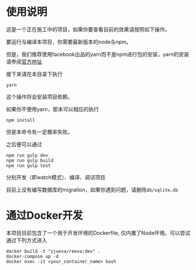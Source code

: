 # 使用说明
这是一个正在施工中的项目，如果你要查看目前的效果请按照如下操作。

要运行与编译本项目，你需要最新版本的node与npm。

但是，我们推荐使用facebook出品的yarn而不是npm进行包的安装，yarn的安装请参阅[官方地址](https://yarnpkg.com/zh-Hans/docs/install)

接下来请在本目录下执行
```shell
yarn
```
这个操作将会安装项目依赖。

如果你不使用yarn，那末可以相应的执行
```shell
npm install
```

但是本命令有一定概率失败。

之后便可以通过
```shell
npm run gulp dev
npm run gulp build
npm run gulp test
```
分别开发（即watch模式）、编译、调试项目


目前上没有编写数据库的migration，如果你遇到问题，请删除`db/sqlite.db`

# 通过Docker开发
本项目目前包含了一个用于开发环境的Dockerfile, 仅内置了Node环境。可以尝试通过下列方式进入

```shell
docker build -t "zjueva/reeva:dev" .
docker-compose up -d
docker exec -it <your_container_name> bash
```